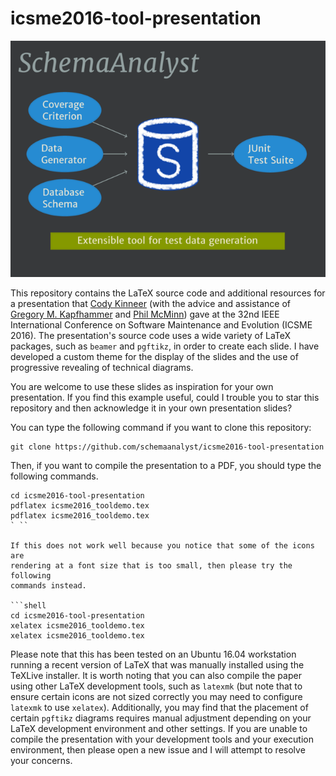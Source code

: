 # icsme2016-tool-presentation

![Sample of the ICSME 2016 Tool Presentation](icsme2016_tooldemo.png)

This repository contains the LaTeX source code and additional resources for a
presentation that [Cody Kinneer](https://kinneerc.github.io/) (with the advice
and assistance of [Gregory M.
Kapfhammer](http://www.cs.allegheny.edu/sites/gkapfham/) and [Phil
McMinn](http://mcminn.io)) gave at the 32nd IEEE International Conference on
Software Maintenance and Evolution (ICSME 2016). The presentation's source code
uses a wide variety of LaTeX packages, such as `beamer` and `pgftikz`, in order
to create each slide. I have developed a custom theme for the display of the
slides and the use of progressive revealing of technical diagrams.

You are welcome to use these slides as inspiration for your own presentation. If
you find this example useful, could I trouble you to star this repository and
then acknowledge it in your own presentation slides?

You can type the following command if you want to clone this repository:

```shell
git clone https://github.com/schemaanalyst/icsme2016-tool-presentation
```

Then, if you want to compile the presentation to a PDF, you should type the
following commands.

```shell
cd icsme2016-tool-presentation
pdflatex icsme2016_tooldemo.tex
pdflatex icsme2016_tooldemo.tex
` ``

If this does not work well because you notice that some of the icons are
rendering at a font size that is too small, then please try the following
commands instead.

```shell
cd icsme2016-tool-presentation
xelatex icsme2016_tooldemo.tex
xelatex icsme2016_tooldemo.tex
```

Please note that this has been tested on an Ubuntu 16.04 workstation running a
recent version of LaTeX that was manually installed using the TeXLive
installer.  It is worth noting that you can also compile the paper using other
LaTeX development tools, such as `latexmk` (but note that to ensure certain
icons are not sized correctly you may need to configure `latexmk` to use
`xelatex`). Additionally, you may find that the placement of certain `pgftikz`
diagrams requires manual adjustment depending on your LaTeX development
environment and other settings. If you are unable to compile the presentation
with your development tools and your execution environment, then please open a
new issue and I will attempt to resolve your concerns.
